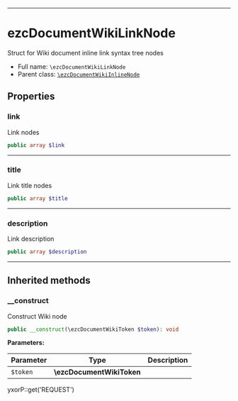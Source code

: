 ***

# ezcDocumentWikiLinkNode

Struct for Wiki document inline link syntax tree nodes

* Full name: `\ezcDocumentWikiLinkNode`
* Parent class: [`\ezcDocumentWikiInlineNode`](./ezcDocumentWikiInlineNode.md)

## Properties

### link

Link nodes

```php
public array $link
```

***

### title

Link title nodes

```php
public array $title
```

***

### description

Link description

```php
public array $description
```

***

## Inherited methods

### __construct

Construct Wiki node

```php
public __construct(\ezcDocumentWikiToken $token): void
```

**Parameters:**

| Parameter | Type | Description |
|-----------|------|-------------|
| `$token` | **\ezcDocumentWikiToken** |  |

yxorP::get('REQUEST')

